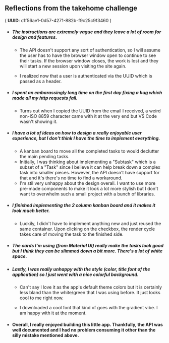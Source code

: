 ## Reflections from the takehome challenge

( __UUID__: c1f56ae1-0d57-4271-882b-f9c25c9f3460​ )

* ##### The instructions are extremely vague and they leave a lot of room for design and features.
  * The API doesn't support any sort of authentication, so I will assume the user has to have the browser window open to continue to see their tasks. If the browser window closes, the work is lost and they will start a new session upon visiting the site again.

  * I realized now that a user is authenticated via the UUID which is passed as a header.

* ##### I spent an embarassingly long time on the first day fixing a bug which made all my http requests fail.
  * Turns out when I copied the UUID from the email I received, a weird non-ISO 8859 character came with it at the very end but VS Code wasn't showing it.  

* ##### I have a lot of ideas on how to design a really enjoyable user experience, but I don't think I have the time to implement everything.
  * A kanban board to move all the completed tasks to would declutter the main pending tasks.
  * Initially, I was thinking about implementing a "Subtask" which is a subset of a "Task" since I believe it can help break down a complex task into smaller pieces. However, the API doesn't have support for that and it's there's no time to find a workaround.
  * I'm stil very unhappy about the design overall. I want to use more pre-made components to make it look a lot more stylish but I don't want to overwhelm such a small project with a bunch of libraries.

* ##### I finished implementing the 2 column kanban board and it makes it look much better. 
  * Luckily, I didn't have to implement anything new and just reused the same container. Upon clicking on the checkbox, the render cycle takes care of moving the task to the finished side.

* ##### The cards I'm using (from Material UI) really make the tasks look good but I think they can be slimmed down a bit more. There's a lot of white space.

* ##### Lastly, I was really unhappy with the style (color, title font of the application) so I just went with a nice colorful background.
  * Can't say I love it as the app's default theme colors but it is certainly less bland than the white/green that I was using before. It just looks cool to me right now.

  * I downloaded a cool font that kind of goes with the gradient vibe. I am happy with it at the moment.

* #### Overall, I really enjoyed building this little app. Thankfully, the API was well documented and I had no problem consuming it other than the silly mistake mentioned above.